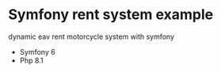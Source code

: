 # Symfony rent system example

dynamic eav rent motorcycle system with symfony
- Symfony 6
- Php 8.1
